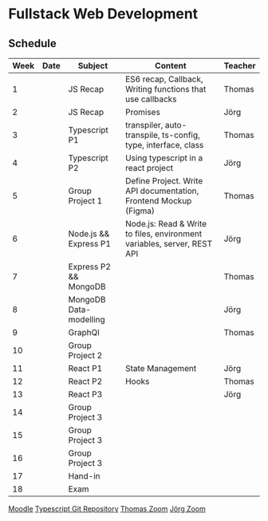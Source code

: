 # Fullstack Web Development

## Schedule

| Week | Date | Subject                | Content                                                                 | Teacher |
|------|------|------------------------|-------------------------------------------------------------------------|---------|
| 1    |      | JS Recap               | ES6 recap, Callback, Writing functions that use callbacks               | Thomas  |
| 2    |      | JS Recap               | Promises                                                                | Jörg    |
| 3    |      | Typescript P1          | transpiler, auto-transpile, ts-config, type, interface, class           | Thomas  |
| 4    |      | Typescript P2          | Using typescript in a react project                                     | Jörg    |
| 5    |      | Group Project 1        | Define Project. Write API documentation, Frontend Mockup (Figma)        | Thomas  |
| 6    |      | Node.js && Express P1  | Node.js: Read & Write to files, environment variables, server, REST API | Jörg    |
| 7    |      | Express P2 && MongoDB  |                                                                         | Thomas  |
| 8    |      | MongoDB Data-modelling |                                                                         | Jörg    |
| 9    |      | GraphQl                |                                                                         | Thomas  |
| 10   |      | Group Project 2        |                                                                         |         |
| 11   |      | React P1               | State Management                                                        | Jörg    |
| 12   |      | React P2               | Hooks                                                                   | Thomas  |
| 13   |      | React P3               |                                                                         | Jörg    |
| 14   |      | Group Project 3        |                                                                         |         |
| 15   |      | Group Project 3        |                                                                         |         |
| 16   |      | Group Project 3        |                                                                         |         |
| 17   |      | Hand-in                |                                                                         |         |
| 18   |      | Exam                   |                                                                         |         |








<seealso>
    <category ref="fsd">
        <a href="https://cphbusiness.mrooms.net/">Moodle</a>
        <a href="https://github.com/FullStackTypeScriptCourse/fullstack_backend_startcode">Typescript Git Repository</a>
        <a href="https://cphbusiness.zoom.us/my/thomashartmann?pwd=N3gzTFd6RENkUDNBaGR1bjJmajc4UT09">Thomas Zoom</a>
        <a href="https://cphbusiness.zoom.us/my/cbajorg?pwd=VVQyT2xhdExmaEk0Z0RqY2ovTU9Bdz09">Jörg Zoom</a>
    </category>
</seealso>